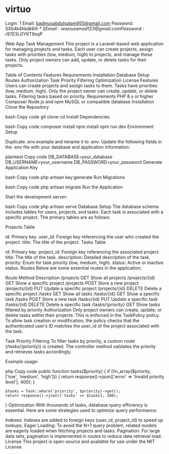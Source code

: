 # virtuo
Login:
1  Email: badmusabdulsalam955@gmail.com
   Password: SXb4k4hkd$k6ih*
2  Email: wasiusamad123@gmail.com
   Password: r97E3LG$YKT8xqP

Web App Task Management 
This project is a Laravel-based web application for managing projects and tasks. Each user can create projects, assign tasks with priorities (low, medium, high) to projects, and manage these tasks. Only project owners can add, update, or delete tasks for their projects.

Table of Contents
Features
Requirements
Installation
Database Setup
Routes
Authorization
Task Priority Filtering
Optimization
License
Features
Users can create projects and assign tasks to them.
Tasks have priorities (low, medium, high).
Only the project owner can create, update, or delete tasks.
Filtering tasks based on priority.
Requirements
PHP 8.x or higher
Composer
Node.js and npm
MySQL or compatible database
Installation
Clone the Repository

bash
Copy code
git clone <repository-url>
cd <project-directory>
Install Dependencies

bash
Copy code
composer install
npm install
npm run dev
Environment Setup

Duplicate .env.example and rename it to .env. Update the following fields in the .env file with your database and application information:

plaintext
Copy code
DB_DATABASE=your_database
DB_USERNAME=your_username
DB_PASSWORD=your_password
Generate Application Key

bash
Copy code
php artisan key:generate
Run Migrations

bash
Copy code
php artisan migrate
Run the Application

Start the development server:

bash
Copy code
php artisan serve
Database Setup
The database schema includes tables for users, projects, and tasks. Each task is associated with a specific project. The primary tables are as follows:

Projects Table

id: Primary key.
user_id: Foreign key referencing the user who created the project.
title: The title of the project.
Tasks Table

id: Primary key.
project_id: Foreign key referencing the associated project.
title: The title of the task.
description: Detailed description of the task.
priority: Enum for task priority (low, medium, high).
status: Active or inactive status.
Routes
Below are some essential routes in the application:

Route	Method	Description
/projects	GET	Show all projects
/projects/{id}	GET	Show a specific project
/projects	POST	Store a new project
/projects/{id}	PUT	Update a specific project
/projects/{id}	DELETE	Delete a specific project
/tasks	GET	Show all tasks
/tasks/{id}	GET	Show a specific task
/tasks	POST	Store a new task
/tasks/{id}	PUT	Update a specific task
/tasks/{id}	DELETE	Delete a specific task
/tasks/{priority}	GET	Show tasks filtered by priority
Authorization
Only project owners can create, update, or delete tasks within their projects. This is enforced in the TaskPolicy policy. To allow task creation or modification, the policy checks that the authenticated user’s ID matches the user_id of the project associated with the task.

Task Priority Filtering
To filter tasks by priority, a custom route (/tasks/{priority}) is created. The controller method validates the priority and retrieves tasks accordingly.

Example usage:

php
Copy code
public function tasks($priority)
{
    if (!in_array($priority, ['low', 'medium', 'high'])) {
        return response()->json(['error' => 'Invalid priority level'], 400);
    }

    $tasks = Task::where('priority', $priority)->get();
    return response()->json(['tasks' => $tasks], 200);
}
Optimization
With thousands of tasks, database query efficiency is essential. Here are some strategies used to optimize query performance:

Indexes: Indexes are added to foreign keys (user_id, project_id) to speed up lookups.
Eager Loading: To avoid the N+1 query problem, related models are eagerly loaded when fetching projects and tasks.
Pagination: For large data sets, pagination is implemented in routes to reduce data retrieval load.
License
This project is open-source and available for use under the MIT License.
